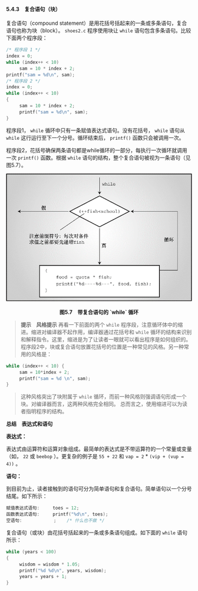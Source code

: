 #### 5.4.3　复合语句（块）

复合语句（compound statement）是用花括号括起来的一条或多条语句，复合语句也称为块（block）。 `shoes2.c` 程序使用块让 `while` 语句包含多条语句。比较下面两个程序段：

```c
/* 程序段 1 */
index = 0;
while (index++ < 10)
     sam = 10 * index + 2;
printf("sam = %d\n", sam);
/* 程序段 2 */
index = 0;
while (index++ < 10)
{
     sam = 10 * index + 2;
     printf("sam = %d\n", sam);
}
```

程序段1， `while` 循环中只有一条赋值表达式语句。没有花括号， `while` 语句从 `while` 这行运行至下一个分号。循环结束后， `printf()` 函数只会被调用一次。

程序段2，花括号确保两条语句都是while循环的一部分，每执行一次循环就调用一次 `printf()` 函数。根据 `while` 语句的结构，整个复合语句被视为一条语句（见图5.7）。

![38.png](../images/38.png)
<center class="my_markdown"><b class="my_markdown">图5.7　带复合语句的 `while` 循环</b></center>

> **提示　风格提示**
> 再看一下前面的两个 `while` 程序段，注意循环体中的缩进。缩进对编译器不起作用，编译器通过花括号和 `while` 循环的结构来识别和解释指令。这里，缩进是为了让读者一眼就可以看出程序是如何组织的。
> 程序段2中，块或复合语句放置花括号的位置是一种常见的风格。另一种常用的风格是：

```c
while (index++ < 10) {
     sam = 10*index + 2;
     printf("sam = %d \n", sam);
}
```

> 这种风格突出了块附属于 `while` 循环，而前一种风格则强调语句形成一个块。对编译器而言，这两种风格完全相同。
> 总而言之，使用缩进可以为读者指明程序的结构。



**总结　表达式和语句**

**表达式：**

表达式由运算符和运算对象组成。最简单的表达式是不带运算符的一个常量或变量（如， `22` 或 `beebop` ）。更复杂的例子是 `55 + 22` 和 `vap = 2`  *  `(vip + (vup = 4))` 。

**语句：**

到目前为止，读者接触到的语句可分为简单语句和复合语句。简单语句以一个分号结尾。如下所示：

```c
赋值表达式语句:     toes = 12;
函数表达式语句:     printf("%d\n", toes);
空语句:            ;    /* 什么也不做 */
```

复合语句（或块）由花括号括起来的一条或多条语句组成。如下面的 `while` 语句所示：

```c
while (years < 100)
{
     wisdom = wisdom * 1.05;
     printf("%d %d\n", years, wisdom);
     years = years + 1;
}
```



